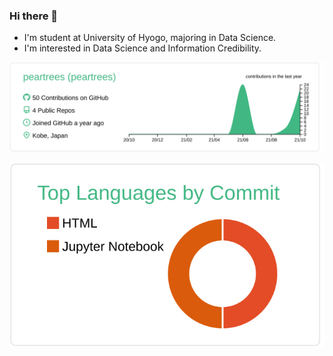 ### Hi there 👋
<!-- - 🔭 I’m currently working on  -->
<!-- - 🌱 I’m currently learning web app and data science -->
- I'm student at University of Hyogo, majoring in Data Science.
- I'm interested in Data Science and Information Credibility.

[![](https://raw.githubusercontent.com/peartrees/peartrees/master/profile-summary-card-output/vue/0-profile-details.svg)](https://github.com/vn7n24fzkq/github-profile-summary-cards)
<!-- [![](https://raw.githubusercontent.com/peartrees/peartrees/master/profile-summary-card-output/vue/1-repos-per-language.svg)](https://github.com/vn7n24fzkq/github-profile-summary-cards) -->
[![](https://raw.githubusercontent.com/peartrees/peartrees/master/profile-summary-card-output/vue/2-most-commit-language.svg)](https://github.com/vn7n24fzkq/github-profile-summary-cards)


<!--
**peartrees/peartrees** is a ✨ _special_ ✨ repository because its `README.md` (this file) appears on your GitHub profile.

Here are some ideas to get you started:

- 👯 I’m looking to collaborate on ...
- 🤔 I’m looking for help with ...
- 💬 Ask me about ...
- 📫 How to reach me: ...
- 😄 Pronouns: ...
- ⚡ Fun fact: ...aa
-->
